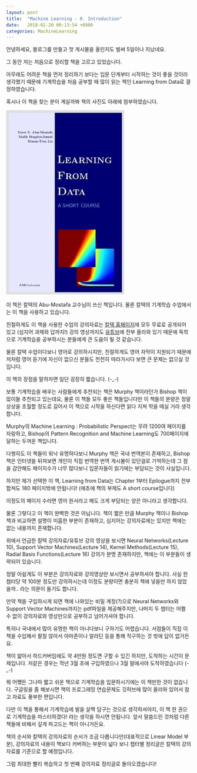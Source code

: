 ```yaml
---
layout: post
title:  "Machine Learning - 0. Introduction"
date:   2018-02-20 00:13:54 +0900
categories: MachineLearning
---
```


안녕하세요, 블로그를 만들고 첫 게시물을 올린지도 벌써 5일이나 지났네요.

그 동안 저는 처음으로 정리할 책을 고르고 있었습니다.

아무래도 어려운 책을 먼저 정리하기 보다는 입문 단계부터 시작하는 것이 좋을 것이라 생각했기 때문에 기계학습을 처음 공부할 때 많이 읽는 책인 Learning from Data로 결정하였습니다.

혹시나 이 책을 찾는 분이 계실까봐 책의 사진도 아래에 첨부하였습니다.

![](../img/learningfromdata.jpg)

이 책은 칼텍의 Abu-Mostafa 교수님이 쓰신 책입니다. 물론 칼텍의 기계학습 수업에서는 이 책을 사용하고 있습니다.

친절하게도 이 책을 사용한 수업의 강의자료는 [칼텍 홈페이지](https://work.caltech.edu/textbook.html)에 모두 무료로 공개되어 있고 (심지어 과제와 답까지!) 강의 영상까지도 [유튜브](https://www.youtube.com/watch?v=mbyG85GZ0PI&list=PLD63A284B7615313A)에 전부 올라와 있기 때문에 독학으로 기계학습을 공부하시는 분들에게 큰 도움이 될 것 같습니다.

물론 칼텍 수업이다보니 영어로 강의하시지만, 친절하게도 영어 자막이 지원되기 때문에 저처럼 영어 듣기에 자신이 없으신 분들도 천천히 따라가시다 보면 큰 문제는 없으실 것입니다.

이 책의 장점을 말하자면 일단 굉장히 짧습니다. (-_-)

보통 기계학습을 배우는 사람들에게 추천되는 책은 Murphy 책이라던가 Bishop 책이 많이들 추천되고 있는데요, 물론 이 책들 모두 좋은 책들입니다만 이 책들의 분량은 정말 상상을 초월할 정도로 길어서 이 책으로 시작을 하신다면 읽다 지쳐 학을 떼실 거라 생각합니다.

Murphy의 Machine Learning : Probabilistic Perspect는 무려 1200여 페이지를 자랑하고, Bishop의 Pattern Recognition and Machine Learning도 700페이지에 달하는 두꺼운 책입니다.

다행히도 이 책들이 워낙 유명하다보니 Murphy 책은 국내 번역본이 존재하고, Bishop 책은 인터넷을 뒤져보면 개인이 직접 번역한 번역 게시물이 있던걸로 기억하는데 그 점을 감안해도 페이지수가 너무 많다보니 입문자들이 읽기에는 부담되는 것이 사실입니다.

하지만 제가 선택한 이 책, Learning from Data는 Chapter 1부터 Epilogue까지 전부 합쳐도 180 페이지밖에 안됩니다! (애초에 책의 부제도 A short course입니다)

이정도의 페이지 수라면 영어 원서라고 해도 크게 부담되는 양은 아니라고 생각합니다.

물론 그렇다고 이 책이 완벽한 것은 아닙니다. 책이 짧은 만큼 Murphy 책이나 Bishop 책과 비교하면 설명이 미흡한 부분이 존재하고, 심지어는 강의자료에는 있지만 책에는 없는 내용까지 존재합니다.

위에서 언급한 칼텍 강의자료/유튜브 강의 영상을 보시면 Neural Networks(Lecture 10), Support Vector Machines(Lecture 14), Kernel Methods(Lecture 15), Radial Basis Functions(Lecture 16) 강의가 분명 존재하지만, 책에는 이 부분들이 생략되어 있습니다.

정말 아쉽게도 이 부분은 강의자료와 강의영상만 보시면서 공부하셔야 합니다. 사실 한 챕터당 약 100분 정도만 강의하시는데 이정도 분량이면 충분히 책에 넣을만 하지 않았을까.. 라는 의문이 들기도 합니다.

만약 책을 구입하시게 되면 책에 나와있는 비밀 계정(?)으로 Neural Networks와 Support Vector Machines까지는 pdf파일을 제공해주지만, 나머지 두 챕터는 어쩔 수 없이 강의자료와 영상만으로 공부하고 넘어가셔야 합니다.

특히나 국내에서 많이 유명한 책이 아니다보니 구하기도 어렵습니다. 서점들이 직접 이 책을 수입해서 팔질 않아서 아마존이나 알라딘 등을 통해 직구하는 것 밖에 답이 없거든요.

책이 얇아서 하드커버임에도 약 4만원 정도면 구할 수 있긴 하지만, 도착하는 시간이 문제입니다. 저같은 경우는 작년 3월 초에 구입하였으나 3월 말에서야 도착하였습니다 (-_-)

뭐 어쨌든 그나마 짧고 쉬운 책으로 기계학습을 입문하시기에는 이 책만한 것이 없습니다. 구글링을 좀 해보시면 책의 프로그래밍 연습문제도 깃허브에 많이 올라와 있어서 참고 자료도 풍부한 편입니다.

다만 이 책을 통해서 기계학습에 발을 살짝 담구는 것으로 생각하셔야지, 이 책 한 권으로 기계학습을 마스터하겠다! 라는 생각을 하시면 안됩니다. 앞서 말씀드린 것처럼 다른 책들에 비해서 깊게 파고드는 책이 아니거든요.

책의 순서와 칼텍의 강의자료의 순서가 조금 다릅니다만(대표적으로 Linear Model 부분), 강의자료의 내용이 책보다 커버하는 부분이 넓다 보니 챕터별 정리글은 칼텍의 강의자료를 기준으로 할 예정입니다.

그럼 최대한 빨리 복습하고 첫 번째 강의자료 정리글로 돌아오겠습니다!